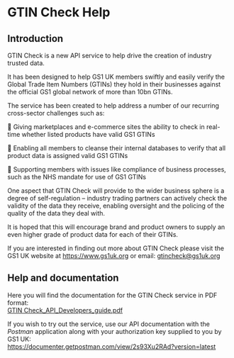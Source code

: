 # GTIN Check Help

## Introduction
GTIN Check is a new API service to help drive the creation of industry trusted data.

It has been designed to help GS1 UK members swiftly and easily verify the Global Trade Item Numbers (GTINs) they hold in their businesses against the official GS1 global network of more than 10bn GTINs.

The service has been created to help address a number of our recurring cross-sector challenges such as:

	Giving marketplaces and e-commerce sites the ability to check in real-time whether listed products have valid GS1 GTINs

	Enabling all members to cleanse their internal databases to verify that all product data is assigned valid GS1 GTINs

	Supporting members with issues like compliance of business processes, such as the NHS mandate for use of GS1 GTINs

One aspect that GTIN Check will provide to the wider business sphere is a degree of self-regulation – industry trading partners can actively check the validity of the data they receive, enabling oversight and the policing of the quality of the data they deal with.

It is hoped that this will encourage brand and product owners to supply an even higher grade of product data for each of their GTINs.

If you are interested in finding out more about GTIN Check please visit the GS1 UK website at https://www.gs1uk.org or email: gtincheck@gs1uk.org


## Help and documentation

Here you will find the documentation for the GTIN Check service in PDF format:<br>
[GTIN Check_API_Developers_guide.pdf](GTIN%20Check_API_Developers_guide.pdf)

If you wish to try out the service, use our API documentation with the <i>Postman</i> application along with your authorization key supplied
to you by GS1 UK:<br>
https://documenter.getpostman.com/view/2s93Xu2RAd?version=latest
